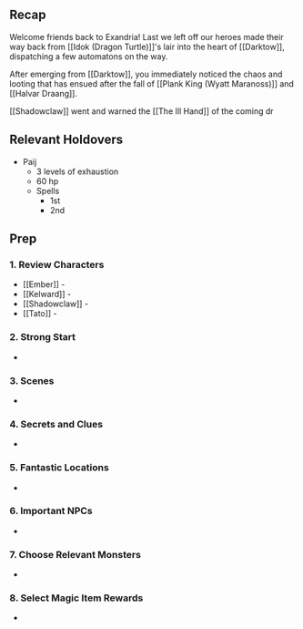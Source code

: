 
## Recap

Welcome friends back to Exandria! Last we left off our heroes made their way back from [[Idok (Dragon Turtle)]]'s lair into the heart of [[Darktow]], dispatching a few automatons on the way.

After emerging from [[Darktow]], you immediately noticed the chaos and looting that has ensued after the fall of [[Plank King (Wyatt Maranoss)]] and [[Halvar Draang]].

[[Shadowclaw]] went and warned the [[The Ill Hand]] of the coming dr

## Relevant Holdovers

* Paij
	* 3 levels of exhaustion
	* 60 hp
	* Spells
		* 1st
		* 2nd

## Prep
### 1. Review Characters

* [[Ember]] - 
* [[Kelward]] -
* [[Shadowclaw]] - 
* [[Tato]] - 

### 2. Strong Start

* 

### 3. Scenes

* 

### 4. Secrets and Clues

* 

### 5. Fantastic Locations

* 

### 6. Important NPCs

* 

### 7. Choose Relevant Monsters

* 

### 8. Select Magic Item Rewards

* 
